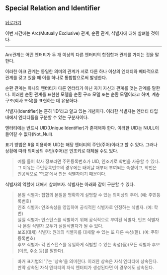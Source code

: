 ## Special Relation and Identifier    

##### 

[뒤로가기](/database/README.md)

이번 시간에는 Arc(Mutually Exclusive) 관계, 순환 관계, 식별자에 대해 살펴볼 것이다.  

---

Arc관계는 어떤 엔터티가 두 개 이상의 다른 엔터티의 합집합과 관계를 가지는 것을 말한다.  

이러한 아크 관계는 동일한 의미의 관계가 서로 다른 하나 이상의 엔터티와 베타적으로 관계를 갖고 있을 때 이를 하나로 통합함으로써 발생한다.  

순환 관계는 하나의 엔터티가 다른 엔터티가 아닌 자기 자신과 관계를 맺는 관계를 말한다. 이러한 순환 관계를 표현한 모델을 순환 구조 모델 또는 순환 모델이라고 하며, 계층 구조(회사 조직)를 표현하는 데 유용하다.  

식별자(Identifier)는 흔히 'ID'라고 알고 있는 개념이다. 이러한 식별자는 엔터티 타입 내에서 엔터티들을 구분할 수 있는 구분자이다.  

엔터티에는 반드시 UID(Unique Identifier)가 존재해야 한다. 이러한 UID는 NULL이 들어갈 수 없다(Not_Null).  

표기 방법은 #을 이용하며 UID는 해당 엔터티의 주인(주어)이라고 할 수 있다. 그러나 상황에 따라 의미상의 주인(주어)은 인조키로 대체될 수도 있다.  

> 예를 들어 학사 정보라면 주민등록번호가 UID, 인조키로 학번을 사용할 수 있다. 그 이유는 주민등록번호의 경우에는 태어날 때부터 부여되는 속성이고, 학번은 인공적으로 '학교'에서 만든 식별자이기 때문이다.  

식별자의 역할에 대해서 살펴보자. 식별자는 아래와 같이 구분할 수 있다.  

> 본질 식별자: 집합의 본질을 명확하게 설명할 수 있는 의미상의 주어. (예: 주민등록번호)  
> 인조 식별자: 인조속성을 영입하여 공식적인 식별자로 인정하는 식별자. (예: 학번)  
> 실질 식별자: 인스턴스를 식별하기 위해 공식적으로 부여된 식별자, 인조 식별자나 본질 식별자 모두가 실질식별자가 될 수 있다.  
> 보조(대체) 식별자: 원래의 식별자를 대체할 수 있는 또 다른 속성(들). (예: 주민등록번호)  
> 후보 식별자: 각 인스턴스를 유일하게 식별할 수 있는 속성(들)(모든 식별자 후보(이름, 주소 등)를 말한다).  

> 바커 표기법의 '|'는 '상속'을 의미한다. 이러한 상속은 자식 엔터티에 상속된다. 만약 상속된 자식 엔터티의 자식 엔터티가 생성된다면 이 경우에도 상속된다.  
